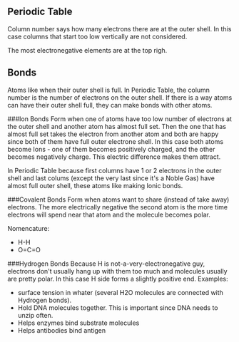 ## Periodic Table

Column number says how many electrons there are at the outer shell. In this case columns that start too low vertically are not considered.

The most electronegative elements are at the top righ.

## Bonds
Atoms like when their outer shell is full. In Periodic Table, the column number is the number of electrons on the outer shell. If there is a way atoms can have their outer shell full, they can make bonds with other atoms.

###Ion Bonds
Form when one of atoms have too low number of electrons at the outer shell and another atom has almost full set. 
Then the one that has almost full set takes the electron from another atom and both are happy since both of them have full 
outer electrone shell. In this case both atoms become Ions - one of them becomes positively charged, and the other becomes
negatively charge. This electric difference makes them attract.

In Periodic Table because first columns have 1 or 2 electrons in the outer shell and last colums (except the very last since it's a Noble Gas) have almost full outer shell, these atoms like making Ionic bonds.

###Covalent Bonds
Form when atoms want to share (instead of take away) electrons. The more electrically negative the second atom is the more time electrons will spend near that atom and the molecule becomes polar.

Nomencature:
- H-H
- O=C=O

###Hydrogen Bonds
Because H is not-a-very-electronegative guy, electrons don't usually hang up with them too much and molecules usually are pretty polar. In this case H side forms a slightly positive end. Examples:
- surface tension in whater (several H2O molecules are connected with Hydrogen bonds). 
- Hold DNA molecules together. This is important since DNA needs to unzip often.
- Helps enzymes bind substrate molecules
- Helps antibodies bind antigen
